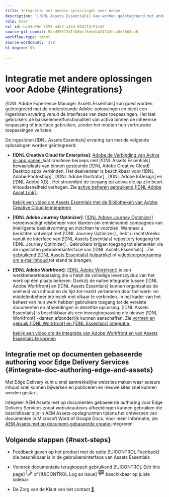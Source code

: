 ```yaml
---
title: Integratie met andere oplossingen voor Adobe
description: '[!DNL Assets Essentials] kan worden geïntegreerd met andere Adobe-oplossingen en biedt een ingesloten ervaring vanuit de oorspronkelijke toepassing.'
role: User
exl-id: bc43a59e-f295-44d2-a14d-854174f91e41
source-git-commit: 5bcd55313d1fb8bcf3dedbb24742eca5e2663aa8
workflow-type: tm+mt
source-wordcount: '378'
ht-degree: 0%

---
```


# Integratie met andere oplossingen voor Adobe {#integrations}

[!DNL Adobe Experience Manager Assets Essentials] kan goed worden geïntegreerd met de ondersteunde Adobe-oplossingen en biedt een ingesloten ervaring vanuit de interfaces van deze toepassingen. Het laat gebruikers de basiselementfunctionaliteit van activa binnen de inheemse toepassing of interface gebruiken, zonder het moeten hun vertrouwde toepassingen verlaten.

De ingesloten [!DNL Assets Essentials] ervaring kan met de volgende oplossingen worden geïntegreerd:

* **[!DNL Creative Cloud for Enterprise]**: [ Adobe de Verbinding van Activa in-app paneel ](https://www.adobe.com/creativecloud/business/enterprise/adobe-asset-link.html) laat creatieve beroeps met [!DNL Assets Essentials] bewaarplaats van binnen gesteunde [!DNL Adobe Creative Cloud] Desktop apps verbinden. Het deelvenster is beschikbaar voor [!DNL Adobe Photoshop] , [!DNL Adobe Illustrator] , [!DNL Adobe InDesign] en [!DNL Adobe XD] . Het stroomlijnt de toegang tot activa die op zijn beurt inhoudssnelheid verhogen. Zie [ activa beheren gebruikend  [!DNL Adobe Asset Link] ](https://helpx.adobe.com/nl/enterprise/using/manage-assets-using-adobe-asset-link.html).

  [ bekijk een video om Assets Essentials met de Bibliotheken van Adobe Creative Cloud te integreren ](https://experienceleague.adobe.com/docs/experience-manager-learn/assets-essentials/creative-cloud.html)

* **[!DNL Adobe Journey Optimizer]**: [[!DNL Adobe Journey Optimizer] ](https://business.adobe.com/products/journey-optimizer/adobe-journey-optimizer.html) vereenvoudigt reisbeheer voor klanten om omnichannel campagnes van intelligente besluitvorming en inzichten te voorzien. Wanneer u berichten ontwerpt met [!DNL Journey Optimizer] , hebt u rechtstreeks vanuit de interface van [!DNL Assets Essentials] repository toegang tot [!DNL Journey Optimizer] . Gebruikers krijgen toegang tot elementen via de ingesloten gebruikersinterface van [!DNL Assets Essentials] . Zie [ gebruikend  [!DNL Assets Essentials]  hulpartikel ](https://experienceleague.adobe.com/docs/journey-optimizer/using/create-messages/assets-essentials.html) of [ videoleerprogramma om e-mailinhoud ](https://experienceleague.adobe.com/docs/journey-optimizer-learn/tutorials/create-messages/create-email-content-with-the-message-editor.html) tot stand te brengen.

* **[!DNL Adobe Workfront]**: [[!DNL Adobe Workfront] ](https://www.workfront.com/) is een werkbeheertoepassing die u helpt de volledige levenscyclus van het werk op één plaats beheren. Dankzij de native integratie tussen [!DNL Adobe Workfront] en [!DNL Assets Essentials] kunnen organisaties de snelheid van inhoud en de tijd-tot-markt verbeteren door het werk- en middelenbeheer intrinsiek met elkaar te verbinden. In het kader van het beheer van hun werk hebben gebruikers toegang tot de vereiste documenten en afbeeldingen in dezelfde oplossing. [!DNL Assets Essentials] is beschikbaar als een invoegtoepassing die nieuwe [!DNL Workfront] -klanten afzonderlijk kunnen aanschaffen. Zie [ vormen en gebruik  [!DNL Workfront]  en  [!DNL Essentials]  integratie ](https://one.workfront.com/s/document-item?bundleId=the-new-workfront-experience&amp;topicId=Content%2FDocuments%2FAdobe_Workfront_for_Experience_Manager_Assets_Essentials%2F_workfront-for-aem-asset-essentials.htm).

  [ bekijk een video om de integratie van Adobe Workfront en van Assets Essentials te vormen ](https://experienceleague.adobe.com/docs/experience-manager-learn/assets-essentials/workfront/configure.html)

## Integratie met op documenten gebaseerde authoring voor Edge Delivery Services {#integrate-doc-authoring-edge-and-assets}

Met Edge Delivery kunt u snel aantrekkelijke websites maken waar auteurs inhoud snel kunnen bijwerken en publiceren en nieuwe sites snel kunnen worden gestart.

Integreer AEM Assets met op documenten gebaseerde authoring voor Edge Delivery Services zodat websiteauteurs afbeeldingen kunnen gebruiken die beschikbaar zijn in AEM Assets-opslagruimten tijdens het ontwerpen van documenten in Microsoft Word of Google Docs. Voor meer informatie, zie [ AEM Assets met op document-gebaseerde creatie ](https://experienceleague.adobe.com/docs/experience-manager-cloud-service/content/edge-delivery/using.html#integrate-assets-edge) integreren.

## Volgende stappen {#next-steps}

* Feedback geven op het product met de optie [!UICONTROL Feedback] die beschikbaar is in de gebruikersinterface van Assets Essentials

* Verstrek documentatie terugkoppelt gebruikend [!UICONTROL Edit this page] ![ uitgeeft de pagina ](assets/do-not-localize/edit-page.png) of [!UICONTROL Log an issue] ![ creeer een kwestie GitHub ](assets/do-not-localize/github-issue.png) beschikbaar op juiste sidebar

* De Zorg van de Klant van het contact [&#128279;](https://experienceleague.adobe.com/?support-solution=General#support)

<!-- TBD: Hiding this link till GA. Do not even include the beta mention as discussed with Greg. Beta is done with customers selected by the Accounts team. It is not an open Beta program. At GA, document this.

* **[[!DNL Creative Cloud Libraries]**: This integration will be made available in the future.

* **[[!DNL Adobe Studio]]**: This integration will be made available in the future.
-->
